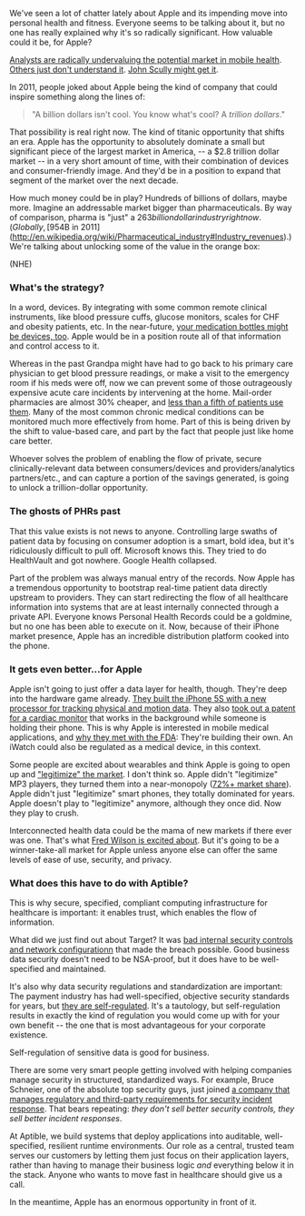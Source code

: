 We've seen a lot of chatter lately about Apple and its impending move into personal health and fitness. Everyone seems to be talking about it, but no one has really explained why it's so radically significant. How valuable could it be, for Apple? 

[Analysts are radically undervaluing the potential market in mobile health](http://www.businessinsider.com/apples-health-care-opportunity-2014-2). [Others just don't understand it](http://histalkmobile.com/the-apple-emr/). [John Scully might get it](http://venturebeat.com/2013/07/24/why-health-care-needs-apple/).

In 2011, people joked about Apple being the kind of company that could inspire something along the lines of: 

>"A billion dollars isn't cool. You know what's cool? A <em>trillion dollars</em>." 

That possibility is real right now. The kind of titanic opportunity that shifts an era. Apple has the opportunity to absolutely dominate a small but significant piece of the largest market in America, -- a $2.8 trillion dollar market -- in a very short amount of time, with their combination of devices and consumer-friendly image. And they'd be in a position to expand that segment of the market over the next decade.

How much money could be in play? Hundreds of billions of dollars, maybe more. Imagine an addressable market bigger than pharmaceuticals. By way of comparison, pharma is "just" a $263 billion dollar industry right now. (Globally, [$954B in 2011](http://en.wikipedia.org/wiki/Pharmaceutical_industry#Industry_revenues).) We're talking about unlocking some of the value in the orange box:

(NHE)

### What's the strategy?
In a word, devices. By integrating with some common remote clinical instruments, like blood pressure cuffs, glucose monitors, scales for CHF and obesity patients, etc. In the near-future, [your medication bottles might be devices, too](http://techcrunch.com/2014/01/07/adheretech/). Apple would be in a position route all of that information and control access to it.

Whereas in the past Grandpa might have had to go back to his primary care physician to get blood pressure readings, or make a visit to the emergency room if his meds were off, now we can prevent some of those outrageously expensive acute care incidents by intervening at the home. Mail-order pharmacies are almost 30% cheaper, and [less than a fifth of patients use them](http://www.drugchannels.net/2013/05/how-pharmacy-industry-ch-ch-changed-in.html). Many of the most common chronic medical conditions can be monitored much more effectively from home. Part of this is being driven by the shift to value-based care, and part by the fact that people just like home care better.

Whoever solves the problem of enabling the flow of private, secure clinically-relevant data between consumers/devices and providers/analytics partners/etc., and can capture a portion of the savings generated, is going to unlock a trillion-dollar opportunity. 

### The ghosts of PHRs past
That this value exists is not news to anyone. Controlling large swaths of patient data by focusing on consumer adoption is a smart, bold idea, but it's ridiculously difficult to pull off. Microsoft knows this. They tried to do HealthVault and got nowhere. Google Health collapsed. 

Part of the problem was always manual entry of the records. Now Apple has a tremendous opportunity to bootstrap real-time patient data directly upstream to providers. They can start redirecting the flow of all healthcare information into systems that are at least internally connected through a private API. Everyone knows Personal Health Records could be a goldmine, but no one has been able to execute on it. Now, because of their iPhone market presence, Apple has an incredible distribution platform cooked into the phone.

### It gets even better...for Apple
Apple isn't going to just offer a data layer for health, though. They're deep into the hardware game already. [They built the iPhone 5S with a new processor for tracking physical and motion data](http://medicaleconomics.modernmedicine.com/medical-economics/news/google-and-apple-race-healthcare). They also [took out a patent for a cardiac monitor](http://techcrunch.com/2013/12/24/apple-patents-integrated-heart-rate-monitor-for-smartphones-hover-touch-sensors/) that works in the background while someone is holding their phone. This is why Apple is interested in mobile medical applications, and [why they met with the FDA](http://bits.blogs.nytimes.com/2014/01/31/apple-meets-with-f-d-a-regulators-for-mobile-medical-applications/): They're building their own. An iWatch could also be regulated as a medical device, in this context.

Some people are excited about wearables and think Apple is going to open up and ["legitimize" the market](http://venturebeat.com/2013/07/24/why-health-care-needs-apple/). I don't think so. Apple didn't "legitimize" MP3 players, they turned them into a near-monopoly ([72%+ market share](http://en.wikipedia.org/wiki/IPod#Sales)). Apple didn't just "legitimize" smart phones, they totally dominated for years. Apple doesn't play to "legitimize" anymore, although they once did. Now they play to crush.

Interconnected health data could be the mama of new markets if there ever was one. That's what [Fred Wilson is excited about](http://www.avc.com/a_vc/2014/02/ios8-health-data-and-open-data.html). But it's going to be a winner-take-all market for Apple unless anyone else can offer the same levels of ease of use, security, and privacy.

### What does this have to do with Aptible?
This is why secure, specified, compliant computing infrastructure for healthcare is important: it enables trust, which enables the flow of information. 

What did we just find out about Target? It was [bad internal security controls and network configurationn](http://krebsonsecurity.com/2014/02/target-hackers-broke-in-via-hvac-company/) that made the breach possible. Good business data security doesn't need to be NSA-proof, but it does have to be well-specified and maintained. 

It's also why data security regulations and standardization are important: The payment industry has had well-specified, objective security standards for years, but [they are self-regulated](http://en.wikipedia.org/wiki/Payment_Card_Industry_Data_Security_Standard). It's a tautology, but self-regulation results in exactly the kind of regulation you would come up with for your own benefit -- the one that is most advantageous for your corporate existence. 

Self-regulation of sensitive data is good for business.

There are some very smart people getting involved with helping companies manage security in structured, standardized ways. For example, Bruce Schneier, one of the absolute top security guys, just joined [a company that manages regulatory and third-party requirements for security incident response](https://www.co3sys.com). That bears repeating: <em>they don't sell better security controls, they sell better incident responses</em>.

At Aptible, we build systems that deploy applications into auditable, well-specified, resilient runtime environments. Our role as a central, trusted team serves our customers by letting them just focus on their application layers, rather than having to manage their business logic <em>and</em> everything below it in the stack. Anyone who wants to move fast in healthcare should give us a call.

In the meantime, Apple has an enormous opportunity in front of it.

